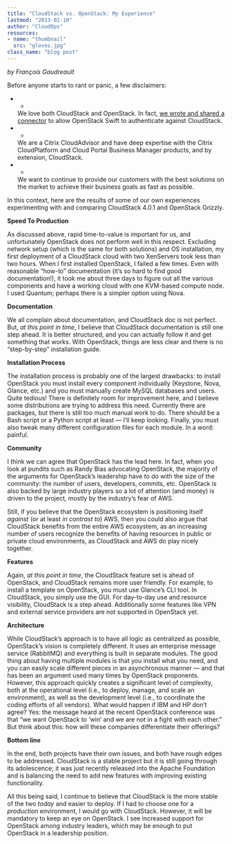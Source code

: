 ```yaml
---
title: "CloudStack vs. OpenStack: My Experience"
lastmod: "2013-02-10"
author: "CloudOps"
resources:
- name: "thumbnail"
  src: "gloves.jpg"
class_name: "blog post"
---
```


<p><em>by François Gaudreault</em></p><p>Before anyone starts to rant or panic, a few disclaimers:</p><ul><li><ul class="entypo-icon-list "><li><span class="icon-wrapper"><i style="color: #212121;" class="icon rightarrow"></i></span><span class="icon-bg " style=""><i style="color: #212121;" class="icon rightarrow"></i></span></li></ul> We love both CloudStack and OpenStack. In fact, <a href="http://www.cloudops.com/2013/03/mauth-pluggable-openstack-swift-auth-middleware/">we wrote and shared a connector</a> to allow OpenStack Swift to authenticate against CloudStack.</li><li><ul class="entypo-icon-list "><li><span class="icon-wrapper"><i style="color: #212121;" class="icon rightarrow"></i></span><span class="icon-bg " style=""><i style="color: #212121;" class="icon rightarrow"></i></span></li></ul>We are a Citrix CloudAdvisor and have deep expertise with the Citrix CloudPlatform and Cloud Portal Business Manager products, and by extension, CloudStack.</li><li><ul class="entypo-icon-list "><li><span class="icon-wrapper"><i style="color: #212121;" class="icon rightarrow"></i></span><span class="icon-bg " style=""><i style="color: #212121;" class="icon rightarrow"></i></span></li></ul>We want to continue to provide our customers with the best solutions on the market to achieve their business goals as fast as possible.</li></ul><p>In this context, here are the results of some of our own experiences experimenting with and comparing CloudStack 4.0.1 and OpenStack Grizzly.</p><p><strong>Speed To Production</strong></p><p>As discussed above, rapid time-to-value is important for us, and unfortunately OpenStack does not perform well in this respect. Excluding network setup (which is the same for both solutions) and OS installation, my first deployment of a CloudStack cloud with two XenServers took less than two hours. When I first installed OpenStack, I failed a few times. Even with reasonable “how-to” documentation (it’s so hard to find good documentation!), it took me about three days to figure out all the various components and have a working cloud with one KVM-based compute node. I used Quantum; perhaps there is a simpler option using Nova.</p><p><strong>Documentation</strong></p><p>We all complain about documentation, and CloudStack doc is not perfect. But, <em>at this point in time</em>, I believe that CloudStack documentation is still one step ahead. It is better structured, and you can actually follow it and get something that works. With OpenStack, things are less clear and there is no “step-by-step” installation guide.</p><p><strong>Installation Process</strong></p><p>The installation process is probably one of the largest drawbacks: to install OpenStack you must install every component individually (Keystone, Nova, Glance, etc.) and you must manually create MySQL databases and users. Quite tedious! There is definitely room for improvement here, and I believe some distributions are trying to address this need. Currently there are packages, but there is still too much manual work to do. There should be a Bash script or a Python script at least — I’ll keep looking. Finally, you must also tweak many different configuration files for each module. In a word: painful.</p><p><strong>Community</strong></p><p>I think we can agree that OpenStack has the lead here. In fact, when you look at pundits such as Randy Bias advocating OpenStack, the majority of the arguments for OpenStack’s leadership have to do with the size of the community: the number of users, developers, commits, etc. OpenStack is also backed by large industry players so a lot of attention (and money) is driven to the project, mostly by the industry’s fear of AWS.</p><p>Still, if you believe that the OpenStack ecosystem is positioning itself <em>against</em> (or at least<em> in contrast to</em>) AWS, then you could also argue that CloudStack benefits from the entire AWS ecosystem, as an increasing number of users recognize the benefits of having resources in public or private cloud environments, as CloudStack and AWS do play nicely together.</p><p><strong>Features</strong></p><p>Again, <em>at this point in time</em>, the CloudStack feature set is ahead of OpenStack, and CloudStack remains more user friendly. For example, to install a template on OpenStack, you must use Glance’s CLI tool. In CloudStack, you simply use the GUI. For day-to-day use and resource visibility, CloudStack is a step ahead. Additionally some features like VPN and external service providers are not supported in OpenStack yet.</p><p><strong>Architecture</strong></p><p>While CloudStack’s approach is to have all logic as centralized as possible, OpenStack’s vision is completely different. It uses an enterprise message service (RabbitMQ) and everything is built in separate modules. The good thing about having multiple modules is that you install what you need, and you can easily scale different pieces in an asynchronous manner — and that has been an argument used many times by OpenStack proponents. However, this approach quickly creates a significant level of complexity, both at the operational level (i.e., to deploy, manage, and scale an environment), as well as the development level (i.e., to coordinate the coding efforts of all vendors). What would happen if IBM and HP don’t agree? Yes: the message heard at the recent OpenStack conference was that “we want OpenStack to ‘win’ and we are not in a fight with each other.” But think about this: how will these companies differentiate their offerings?</p><p><strong>Bottom line</strong></p><p>In the end, both projects have their own issues, and both have rough edges to be addressed. CloudStack is a stable project but it is still going through its adolescence; it was just recently released into the Apache Foundation and is balancing the need to add new features with improving existing functionality.</p><p>All this being said, I continue to believe that CloudStack is the more stable of the two <em>today </em>and easier to deploy. If I had to choose one for a <em>production </em>environment, I would go with CloudStack. However, it will be mandatory to keep an eye on OpenStack. I see increased support for OpenStack among industry leaders, which may be enough to put OpenStack in a leadership position.</p>